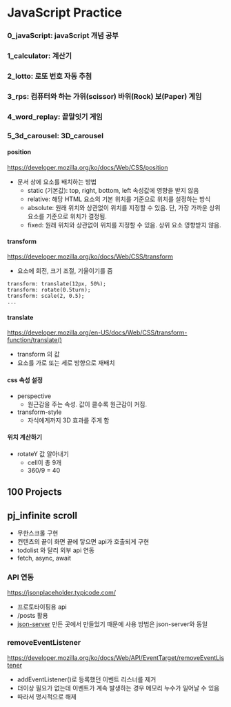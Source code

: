 # JavaScript Practice

### 0_javaScript: javaScript 개념 공부
### 1_calculator: 계산기
### 2_lotto: 로또 번호 자동 추첨
### 3_rps: 컴퓨터와 하는 가위(scissor) 바위(Rock) 보(Paper) 게임
### 4_word_replay: 끝말잇기 게임
### 5_3d_carousel: 3D_carousel

#### position
https://developer.mozilla.org/ko/docs/Web/CSS/position

- 문서 상에 요소를 배치하는 방법
  - static (기본값): top, right, bottom, left 속성값에 영향을 받지 않음
  - relative: 해당 HTML 요소의 기본 위치를 기준으로 위치를 설정하는 방식
  - absolute: 원래 위치와 상관없이 위치를 지정할 수 있음. 단, 가장 가까운 상위 요소를 기준으로 위치가 결정됨.
  - fixed: 원래 위치와 상관없이 위치를 지정할 수 있음. 상위 요소 영향받지 않음.

#### transform

https://developer.mozilla.org/ko/docs/Web/CSS/transform

- 요소에 회전, 크기 조절, 기울이기를 줌

```
transform: translate(12px, 50%);
transform: rotate(0.5turn);
transform: scale(2, 0.5);
...
```

#### translate

https://developer.mozilla.org/en-US/docs/Web/CSS/transform-function/translate()

- transform 의 값
- 요소를 가로 또는 세로 방향으로 재배치

#### css 속성 설정

- perspective
  - 원근감을 주는 속성. 값이 클수록 원근감이 커짐.
- transform-style
  - 자식에게까지 3D 효과를 주게 함

#### 위치 계산하기

- rotateY 값 알아내기
  - cell이 총 9개
  - 360/9 = 40
  
## 100 Projects
## pj_infinite scroll

- 무한스크롤 구현
- 컨텐츠의 끝이 화면 끝에 닿으면 api가 호출되게 구현
- todolist 와 달리 외부 api 연동
- fetch, async, await

### API 연동

https://jsonplaceholder.typicode.com/

- 프로토타이핑용 api
- /posts 활용
- [json-server](https://www.npmjs.com/package/json-server) 만든 곳에서 만들었기 때문에 사용 방법은 json-server와 동일

### removeEventListener

https://developer.mozilla.org/ko/docs/Web/API/EventTarget/removeEventListener

- addEventListener()로 등록했던 이벤트 리스너를 제거
- 더이상 필요가 없는데 이벤트가 계속 발생하는 경우 메모리 누수가 일어날 수 있음
- 따라서 명시적으로 해제